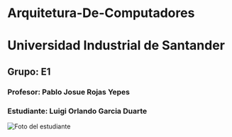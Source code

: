 # Arquitetura-De-Computadores

# Universidad Industrial de Santander 
## Grupo: E1
### Profesor: Pablo Josue Rojas Yepes

### Estudiante:  Luigi Orlando Garcia Duarte

<image src="./Imagenes/estudiante.jpg" alt="Foto del estudiante">